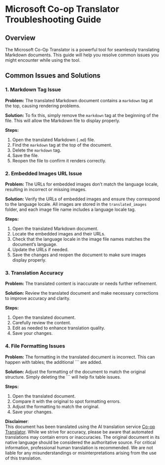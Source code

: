 <!--
CO_OP_TRANSLATOR_METADATA:
{
  "original_hash": "0788d7ebe4876c9be89132f48e09b26d",
  "translation_date": "2025-06-12T12:21:32+00:00",
  "source_file": "getting_started/troubleshooting.md",
  "language_code": "en"
}
-->
# Microsoft Co-op Translator Troubleshooting Guide


## Overview
The Microsoft Co-Op Translator is a powerful tool for seamlessly translating Markdown documents. This guide will help you resolve common issues you might encounter while using the tool.

## Common Issues and Solutions

### 1. Markdown Tag Issue
**Problem:** The translated Markdown document contains a `markdown` tag at the top, causing rendering problems.

**Solution:** To fix this, simply remove the `markdown` tag at the beginning of the file. This will allow the Markdown file to display properly.

**Steps:**
1. Open the translated Markdown (`.md`) file.
2. Find the `markdown` tag at the top of the document.
3. Delete the `markdown` tag.
4. Save the file.
5. Reopen the file to confirm it renders correctly.

### 2. Embedded Images URL Issue
**Problem:** The URLs for embedded images don’t match the language locale, resulting in incorrect or missing images.

**Solution:** Verify the URLs of embedded images and ensure they correspond to the language locale. All images are stored in the `translated_images` folder, and each image file name includes a language locale tag.

**Steps:**
1. Open the translated Markdown document.
2. Locate the embedded images and their URLs.
3. Check that the language locale in the image file names matches the document’s language.
4. Update the URLs if needed.
5. Save the changes and reopen the document to make sure images display properly.

### 3. Translation Accuracy
**Problem:** The translated content is inaccurate or needs further refinement.

**Solution:** Review the translated document and make necessary corrections to improve accuracy and clarity.

**Steps:**
1. Open the translated document.
2. Carefully review the content.
3. Edit as needed to enhance translation quality.
4. Save your changes.

### 4. File Formatting Issues
**Problem:** The formatting in the translated document is incorrect. This can happen with tables; the additional ``` are added.

**Solution:** Adjust the formatting of the document to match the original structure. Simply deleting the ``` will help fix table issues.

**Steps:**
1. Open the translated document.
2. Compare it with the original to spot formatting errors.
3. Adjust the formatting to match the original.
4. Save your changes.

**Disclaimer**:  
This document has been translated using the AI translation service [Co-op Translator](https://github.com/Azure/co-op-translator). While we strive for accuracy, please be aware that automated translations may contain errors or inaccuracies. The original document in its native language should be considered the authoritative source. For critical information, professional human translation is recommended. We are not liable for any misunderstandings or misinterpretations arising from the use of this translation.